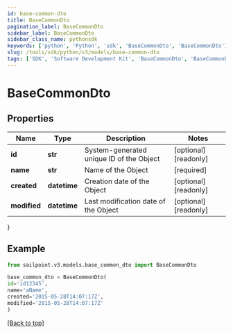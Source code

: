 ```yaml
---
id: base-common-dto
title: BaseCommonDto
pagination_label: BaseCommonDto
sidebar_label: BaseCommonDto
sidebar_class_name: pythonsdk
keywords: ['python', 'Python', 'sdk', 'BaseCommonDto', 'BaseCommonDto']
slug: /tools/sdk/python/v3/models/base-common-dto
tags: ['SDK', 'Software Development Kit', 'BaseCommonDto', 'BaseCommonDto']
---
```


# BaseCommonDto

## Properties

| Name | Type | Description | Notes |
| --- | --- | --- | --- |
| **id** | **str** | System-generated unique ID of the Object | [optional] [readonly] |
| **name** | **str** | Name of the Object | [required] |
| **created** | **datetime** | Creation date of the Object | [optional] [readonly] |
| **modified** | **datetime** | Last modification date of the Object | [optional] [readonly] |

}

## Example

```python
from sailpoint.v3.models.base_common_dto import BaseCommonDto

base_common_dto = BaseCommonDto(
id='id12345',
name='aName',
created='2015-05-28T14:07:17Z',
modified='2015-05-28T14:07:17Z'
)

```

[[Back to top]](#)
